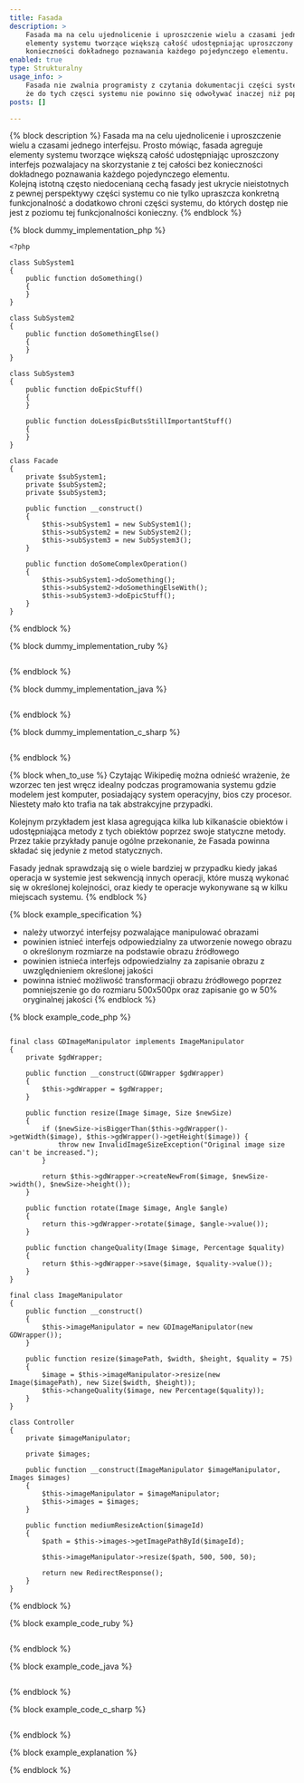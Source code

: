 ```yaml
---
title: Fasada
description: >
    Fasada ma na celu ujednolicenie i uproszczenie wielu a czasami jednego interfejsu. Prosto mówiąc, fasada agreguje 
    elementy systemu tworzące większą całość udostępniając uproszczony interfejs pozwalajacy na skorzystanie z tej całości bez
    konieczności dokładnego poznawania każdego pojedynczego elementu.
enabled: true
type: Strukturalny 
usage_info: >
    Fasada nie zwalnia programisty z czytania dokumentacji części systemu ukrytych pod fasadą. Fasada nie oznacza również, 
    że do tych częsci systemu nie powinno się odwoływać inaczej niż poprzez metody udostępnione prez fasadę. 
posts: []

---
```

{% block description %}
Fasada ma na celu ujednolicenie i uproszczenie wielu a czasami jednego interfejsu. Prosto mówiąc, fasada agreguje 
elementy systemu tworzące większą całość udostępniając uproszczony interfejs pozwalajacy na skorzystanie z tej całości bez
konieczności dokładnego poznawania każdego pojedynczego elementu.  
Kolejną istotną często niedocenianą cechą fasady jest ukrycie nieistotnych z pewnej perspektywy części systemu co nie tylko
upraszcza konkretną funkcjonalność a dodatkowo chroni części systemu, do których dostęp nie jest z poziomu tej funkcjonalności
konieczny.
{% endblock %}

{% block dummy_implementation_php %}
```language-php
<?php

class SubSystem1
{
    public function doSomething()
    {
    }
}

class SubSystem2
{
    public function doSomethingElse()
    {
    }
}

class SubSystem3
{
    public function doEpicStuff()
    {
    }
    
    public function doLessEpicButsStillImportantStuff()
    {
    }
}

class Facade
{
    private $subSystem1;
    private $subSystem2;
    private $subSystem3;
    
    public function __construct()
    {
        $this->subSystem1 = new SubSystem1();
        $this->subSystem2 = new SubSystem2();
        $this->subSystem3 = new SubSystem3();
    }
    
    public function doSomeComplexOperation()
    {
        $this->subSystem1->doSomething();
        $this->subSystem2->doSomethingElseWith();
        $this->subSystem3->doEpicStuff();
    }
}
```
{% endblock %}

{% block dummy_implementation_ruby %}
```language-ruby

```
{% endblock %}

{% block dummy_implementation_java %}
```language-java

```
{% endblock %}

{% block dummy_implementation_c_sharp %}
```language-csharp

```
{% endblock %}

{% block when_to_use %}
Czytając Wikipedię można odnieść wrażenie, że wzorzec ten jest wręcz idealny podczas programowania systemu gdzie modelem
jest komputer, posiadający system operacyjny, bios czy procesor. Niestety mało kto trafia na tak abstrakcyjne przypadki.
 
Kolejnym przykładem jest klasa agregująca kilka lub kilkanaście obiektów i udostępniająca metody z tych obiektów poprzez 
swoje statyczne metody. Przez takie przykłady panuje ogólne przekonanie, że Fasada powinna składać się jedynie z metod statycznych.

Fasady jednak sprawdzają się o wiele bardziej w przypadku kiedy jakaś operacja w systemie jest sekwencją innych operacji, które
muszą wykonać się w określonej kolejności, oraz kiedy te operacje wykonywane są w kilku miejscach systemu.
{% endblock %}

{% block example_specification %}
- należy utworzyć interfejsy pozwalające manipulować obrazami
- powinien istnieć interfejs odpowiedzialny za utworzenie nowego obrazu o określonym rozmiarze na podstawie obrazu źródłowego
- powinien istnieća interfejs odpowiedzialny za zapisanie obrazu z uwzględnieniem określonej jakości
- powinna istnieć możliwość transformacji obrazu źródłowego poprzez pomniejszenie go do rozmiaru 500x500px oraz zapisanie go w 50% oryginalnej jakości
{% endblock %}

{% block example_code_php %}
```language-php

final class GDImageManipulator implements ImageManipulator
{
    private $gdWrapper;
    
    public function __construct(GDWrapper $gdWrapper)
    {
        $this->gdWrapper = $gdWrapper;
    }
    
    public function resize(Image $image, Size $newSize)
    {
        if ($newSize->isBiggerThan($this->gdWrapper()->getWidth($image), $this->gdWrapper()->getHeight($image)) {
            throw new InvalidImageSizeException("Original image size can't be increased.");
        }
        
        return $this->gdWrapper->createNewFrom($image, $newSize->width(), $newSize->height());
    }
    
    public function rotate(Image $image, Angle $angle)
    {
        return this->gdWrapper->rotate($image, $angle->value());
    }
    
    public function changeQuality(Image $image, Percentage $quality)
    {
        return $this->gdWrapper->save($image, $quality->value());
    }
}

final class ImageManipulator
{
    public function __construct()
    {
        $this->imageManipulator = new GDImageManipulator(new GDWrapper());
    }   
    
    public function resize($imagePath, $width, $height, $quality = 75)
    {
        $image = $this->imageManipulator->resize(new Image($imagePath), new Size($width, $height));
        $this->changeQuality($image, new Percentage($quality));
    }
}

class Controller
{
    private $imageManipulator;
    
    private $images;
    
    public function __construct(ImageManipulator $imageManipulator, Images $images)
    {
        $this->imageManipulator = $imageManipulator;
        $this->images = $images;
    }
    
    public function mediumResizeAction($imageId)
    {
        $path = $this->images->getImagePathById($imageId);
        
        $this->imageManipulator->resize($path, 500, 500, 50);
        
        return new RedirectResponse();
    }
}

```
{% endblock %}

{% block example_code_ruby %}
```language-ruby

```
{% endblock %}

{% block example_code_java %}
```language-java

```
{% endblock %}

{% block example_code_c_sharp %}
```language-csharp

```
{% endblock %}

{% block example_explanation %}

{% endblock %}
